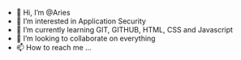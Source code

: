 - 👋 Hi, I’m @Aries
- 👀 I’m interested in Application Security 
- 🌱 I’m currently learning GIT, GITHUB, HTML, CSS and Javascript
- 💞️ I’m looking to collaborate on everything
- 📫 How to reach me ...

<!---
malibitamu/malibitamu is a ✨ special ✨ repository because its `README.md` (this file) appears on your GitHub profile.
You can click the Preview link to take a look at your changes.
--->

